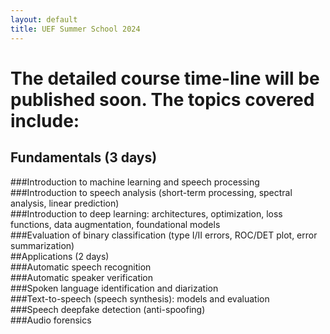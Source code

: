```yaml
---
layout: default
title: UEF Summer School 2024
---
```

# The detailed course time-line will be published soon. The topics covered include: <br />
## Fundamentals (3 days)<br />
###Introduction to machine learning and speech processing<br />
###Introduction to speech analysis (short-term processing, spectral analysis, linear prediction)<br />
###Introduction to deep learning: architectures, optimization, loss functions, data augmentation, foundational models<br />
###Evaluation of binary classification (type I/II errors, ROC/DET plot, error summarization)<br />
##Applications (2 days)<br />
###Automatic speech recognition<br />
###Automatic speaker verification<br />
###Spoken language identification and diarization<br />
###Text-to-speech (speech synthesis): models and evaluation<br />
###Speech deepfake detection (anti-spoofing)<br />
###Audio forensics<br />
